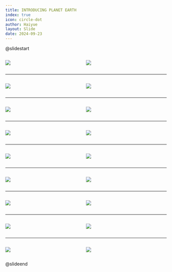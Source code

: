 ```yaml
---
title: INTRODUCING PLANET EARTH
index: true
icon: circle-dot
author: Haiyue
layout: Slide
date: 2024-09-23
---
```

 
@slidestart

<div style="display:flex">
<div style="flex:1">

![](/reading/english/Level-L/INTRODUCING%20PLANET%20EARTH/001.webp)
</div>
<div style="flex:1">

![](/reading/english/Level-L/INTRODUCING%20PLANET%20EARTH/002.webp)
</div>
</div>

---

<div style="display:flex">
<div style="flex:1">

![](/reading/english/Level-L/INTRODUCING%20PLANET%20EARTH/003.webp)
</div>
<div style="flex:1">

![](/reading/english/Level-L/INTRODUCING%20PLANET%20EARTH/004.webp)
</div>
</div>

---

<div style="display:flex">
<div style="flex:1">

![](/reading/english/Level-L/INTRODUCING%20PLANET%20EARTH/005.webp)
</div>
<div style="flex:1">

![](/reading/english/Level-L/INTRODUCING%20PLANET%20EARTH/006.webp)
</div>
</div>

---

<div style="display:flex">
<div style="flex:1">

![](/reading/english/Level-L/INTRODUCING%20PLANET%20EARTH/007.webp)
</div>
<div style="flex:1">

![](/reading/english/Level-L/INTRODUCING%20PLANET%20EARTH/008.webp)
</div>
</div>

---

<div style="display:flex">
<div style="flex:1">

![](/reading/english/Level-L/INTRODUCING%20PLANET%20EARTH/009.webp)
</div>
<div style="flex:1">

![](/reading/english/Level-L/INTRODUCING%20PLANET%20EARTH/010.webp)
</div>
</div>

---

<div style="display:flex">
<div style="flex:1">

![](/reading/english/Level-L/INTRODUCING%20PLANET%20EARTH/011.webp)
</div>
<div style="flex:1">

![](/reading/english/Level-L/INTRODUCING%20PLANET%20EARTH/012.webp)
</div>
</div>

---

<div style="display:flex">
<div style="flex:1">

![](/reading/english/Level-L/INTRODUCING%20PLANET%20EARTH/013.webp)
</div>
<div style="flex:1">

![](/reading/english/Level-L/INTRODUCING%20PLANET%20EARTH/014.webp)
</div>
</div>

---

<div style="display:flex">
<div style="flex:1">

![](/reading/english/Level-L/INTRODUCING%20PLANET%20EARTH/015.webp)
</div>
<div style="flex:1">

![](/reading/english/Level-L/INTRODUCING%20PLANET%20EARTH/016.webp)
</div>
</div>

---

<div style="display:flex">
<div style="flex:1">

![](/reading/english/Level-L/INTRODUCING%20PLANET%20EARTH/017.webp)
</div>
<div style="flex:1">

![](/reading/english/Level-L/INTRODUCING%20PLANET%20EARTH/018.webp)
</div>
</div>

@slideend